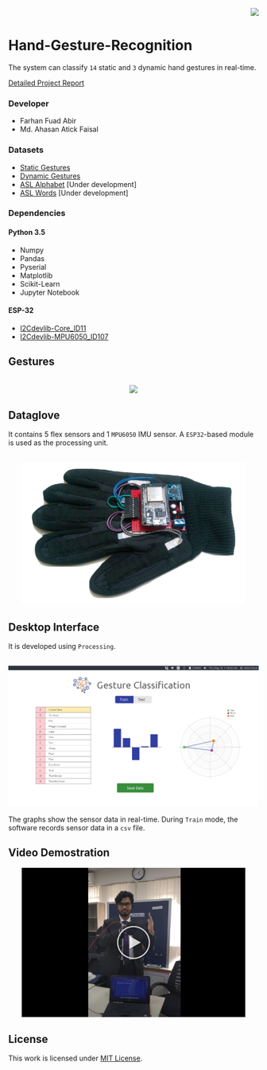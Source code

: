 <p align="right">
<img src="https://img.shields.io/github/license/farhanfuadabir/Hand-Gesture-Recognition_OLD">
</p>
     
# Hand-Gesture-Recognition

The system can classify `14` static and `3` dynamic hand gestures in real-time. 

<a href="https://github.com/farhanfuadabir/Hand-Gesture-Recognition/blob/main/Presentation_Report/4-2_report.pdf">Detailed Project Report</a>

### Developer

- Farhan Fuad Abir
- Md. Ahasan Atick Faisal

### Datasets

- <a href="Datasets/Static Gestures/">Static Gestures</a>
- <a href="Datasets/Dynamic Gestures/">Dynamic Gestures</a>
- <a href="Datasets/ASL Alphabet/">ASL Alphabet</a> [Under development]
- <a href="Datasets/ASL Words/">ASL Words</a> [Under development]

### Dependencies

#### Python 3.5
- Numpy
- Pandas
- Pyserial
- Matplotlib
- Scikit-Learn
- Jupyter Notebook

#### ESP-32
- <a href="ContinuousDataAcquisitionESP32/Dependencies/I2Cdevlib-Core_ID11/">I2Cdevlib-Core_ID11</a>
- <a href="ContinuousDataAcquisitionESP32/Dependencies/I2Cdevlib-MPU6050_ID107/">I2Cdevlib-MPU6050_ID107</a> 

## Gestures

<p align="center">
<br>
<img src="Figures/Gestures.png" width="550">
<br>
</p>

## Dataglove

It contains 5 flex sensors and 1 `MPU6050` IMU sensor. A `ESP32`-based module is used as the processing unit.

<p align="center">
<br>
<img src="Figures/dataglove.png" width="450">
<br>
</p>

## Desktop Interface

It is developed using `Processing`. 

<p align="center">
<br>
<img src="Figures/software_interface.png" width="800">
<br>
</p>

The graphs show the sensor data in real-time. During `Train` mode, the software records sensor data in a `csv` file.

## Video Demostration

<p align="center">
  <a href="https://www.youtube.com/watch?v=JfePNcJKkbE">
    <img src="Figures/thumbnail.png" width="450"/>
  </a>
</p>

## License

This work is licensed under [MIT License](Hand-Gesture-Recognition/LICENSE).
